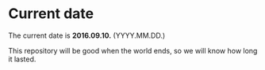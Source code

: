 # Current date

The current date is **2016.09.10.** (YYYY.MM.DD.)

This repository will be good when the world ends, so we will know how long it lasted.